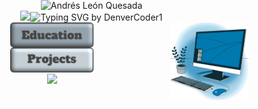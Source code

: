 <!DOCTYPE html>
<html lang="es">
<head>
    <meta charset="UTF-8">
    <meta name="viewport" content="width=device-width, initial-scale=1.0">
</head>
<body style="margin: 0; padding: 0;">
    <div align="center" style="margin-bottom: -20px>
        <a
            <img src="https://git.io/typing-svg"><img src="https://readme-typing-svg.demolab.com?font=Anton&size=24&pause=1000&color=F7F7F7&center=true&vCenter=true&repeat=false&width=435&lines=Andr%C3%A9s+Le%C3%B3n+Quesada;PORTFOLIO" alt="Andrés León Quesada" />
        </a>
    </div>
    <div align="center" style="margin-bottom: -20px>
        <a href="https://github.com/DenverCoder1/readme-typing-svg">
            <img src="https://readme-typing-svg.herokuapp.com?font=Time+New+Roman&color=red&size=25&center=true&vCenter=true&width=600&height=100&lines=Hi+👋;Materials+Science+and+Engineering+Student;Aeronautical+Maintenance+Technician+(AMT);Freelance+Artist"></a><!--horizontal divider(gradiant)--><img src="https://user-images.githubusercontent.com/73097560/115834477-dbab4500-a447-11eb-908a-139a6edaec5c.gif" alt="Typing SVG by DenverCoder1">
        </a>
        <div align="center">
        <img src="/img/Compu.svg" width="25%" align="right" />
        </div>
    <div align="center">
        <a href="enlace/aL/repositorio">
        <img src="/img/Education-boton.svg" height="40" align="center" />
        </a>
        </div>
    <div align="center">
        <a
        <img src=" " height="40" align="center" alt="ESPACIO ENTRE BOTONES" />
        </a>
        </div>
    <div align="center">
        <a href="enlace/añ/repositorio">
        <img src="/img/Project-boton.svg" height="40" align="center" />
        </a>
        </div>
    <div align="center">
        <a
        <img src=" " height="40" align="center" alt="ESPACIO ENTRE BOTONES" />
        </a>
        </div>
    <div align="center">
        <a href="https://github.com/AnLeQu/Bitacora-de-Estudio">
        <img src="/img/Bitácora-boton.svg" height="40" align="center" />
        </a>
        </div>
</body>

</html>

